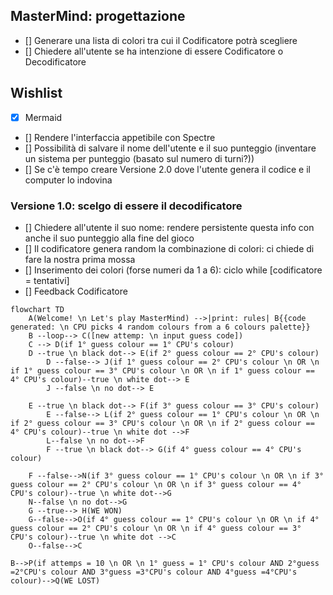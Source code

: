 ## MasterMind: progettazione

-  [] Generare una lista di colori tra cui il Codificatore potrà scegliere
-  [] Chiedere all'utente se ha intenzione di essere Codificatore o Decodificatore

## Wishlist
-  [x] Mermaid
-  [] Rendere l'interfaccia appetibile con Spectre
-  [] Possibilità di salvare il nome dell'utente e il suo punteggio (inventare un sistema per punteggio (basato sul numero di turni?))
-  [] Se c'è tempo creare Versione 2.0 dove l'utente genera il codice e il computer lo indovina


### Versione 1.0: scelgo di essere il decodificatore
-  [] Chiedere all'utente il suo nome: rendere persistente questa info con anche il suo punteggio alla fine del gioco
-  [] Il codificatore genera random la combinazione di colori: ci chiede di fare la nostra prima mossa
-  [] Inserimento dei colori (forse numeri da 1 a 6): ciclo while [codificatore = tentativi]
-  [] Feedback Codificatore

```mermaid
flowchart TD
    A(Welcome! \n Let's play MasterMind) -->|print: rules| B{{code generated: \n CPU picks 4 random colours from a 6 colours palette}}
    B --loop--> C([new attemp: \n input guess code])
    C --> D(if 1° guess colour == 1° CPU's colour)
    D --true \n black dot--> E(if 2° guess colour == 2° CPU's colour)    
        D --false--> J(if 1° guess colour == 2° CPU's colour \n OR \n if 1° guess colour == 3° CPU's colour \n OR \n if 1° guess colour == 4° CPU's colour)--true \n white dot--> E
        J --false \n no dot--> E
    
    E --true \n black dot--> F(if 3° guess colour == 3° CPU's colour)
        E --false--> L(if 2° guess colour == 1° CPU's colour \n OR \n if 2° guess colour == 3° CPU's colour \n OR \n if 2° guess colour == 4° CPU's colour)--true \n white dot -->F
        L--false \n no dot-->F
        F --true \n black dot--> G(if 4° guess colour == 4° CPU's colour)
    
    F --false-->N(if 3° guess colour == 1° CPU's colour \n OR \n if 3° guess colour == 2° CPU's colour \n OR \n if 3° guess colour == 4° CPU's colour)--true \n white dot-->G
    N--false \n no dot-->G
    G --true--> H(WE WON)
    G--false-->O(if 4° guess colour == 1° CPU's colour \n OR \n if 4° guess colour == 2° CPU's colour \n OR \n if 4° guess colour == 3° CPU's colour)--true \n white dot -->C
    O--false-->C

B-->P(if attemps = 10 \n OR \n 1° guess = 1° CPU's colour AND 2°guess =2°CPU's colour AND 3°guess =3°CPU's colour AND 4°guess =4°CPU's colour)-->Q(WE LOST)
```